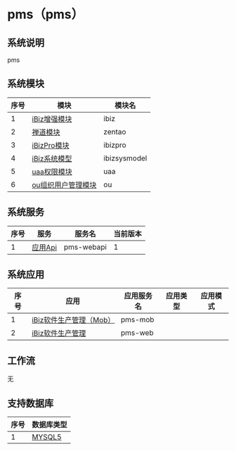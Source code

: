 # pms（pms）
## 系统说明
pms

## 系统模块
| 序号 | 模块 | 模块名 |
| -- | -- | -- |
| 1 | [iBiz增强模块](module/ibiz) | ibiz |
| 2 | [禅道模块](module/zentao) | zentao |
| 3 | [iBizPro模块](module/ibizpro) | ibizpro |
| 4 | [iBiz系统模型](module/ibizsysmodel) | ibizsysmodel |
| 5 | [uaa权限模块](module/uaa) | uaa |
| 6 | [ou组织用户管理模块](module/ou) | ou |

## 系统服务
| 序号 | 服务 | 服务名 | 当前版本 |
| -- | -- | -- | -- |
| 1 | [应用Api](service/webapi/webapi_v1) | pms-webapi | 1 |

## 系统应用
| 序号 | 应用 | 应用服务名 | 应用类型 | 应用模式 |
| -- | -- | -- | -- | -- |
| 1 | [iBiz软件生产管理（Mob）](app/mob) | pms-mob |  |  |
| 2 | [iBiz软件生产管理](app/web) | pms-web |  |  |

## 工作流
无

## 支持数据库
| 序号 | 数据库类型 |
| -- | -- |
| 1 | [MYSQL5](db/MYSQL5) |
